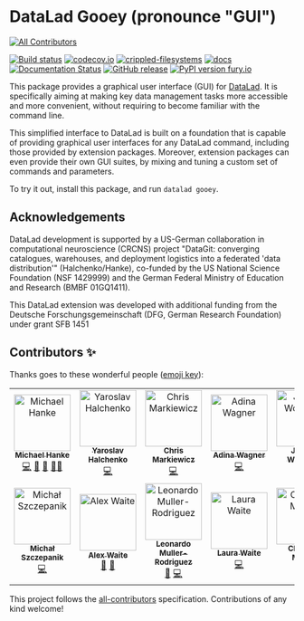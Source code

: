 # DataLad Gooey (pronounce "GUI")
<!-- ALL-CONTRIBUTORS-BADGE:START - Do not remove or modify this section -->
[![All Contributors](https://img.shields.io/badge/all_contributors-12-orange.svg?style=flat-square)](#contributors-)
<!-- ALL-CONTRIBUTORS-BADGE:END -->

[![Build status](https://ci.appveyor.com/api/projects/status/g9von5wtpoidcecy/branch/main?svg=true)](https://ci.appveyor.com/project/mih/datalad-gooey/branch/main) [![codecov.io](https://codecov.io/github/datalad/datalad-gooey/coverage.svg?branch=main)](https://codecov.io/github/datalad/datalad-gooey?branch=main) [![crippled-filesystems](https://github.com/datalad/datalad-gooey/workflows/crippled-filesystems/badge.svg)](https://github.com/datalad/datalad-gooey/actions?query=workflow%3Acrippled-filesystems) [![docs](https://github.com/datalad/datalad-gooey/workflows/docs/badge.svg)](https://github.com/datalad/datalad-gooey/actions?query=workflow%3Adocs) [![Documentation Status](https://readthedocs.org/projects/datalad-gooey/badge/?version=latest)](http://docs.datalad.org/projects/gooey/en/latest/?badge=latest)
[![GitHub release](https://img.shields.io/github/release/datalad/datalad-gooey.svg)](https://GitHub.com/datalad/datalad-gooey/releases/)
[![PyPI version fury.io](https://badge.fury.io/py/datalad-gooey.svg)](https://pypi.python.org/pypi/datalad-gooey/)


This package provides a graphical user interface (GUI) for
[DataLad](https://datalad.org). It is specifically aiming at making key data
management tasks more accessible and more convenient, without requiring to
become familiar with the command line.

This simplified interface to DataLad is built on a foundation that is capable
of providing graphical user interfaces for any DataLad command, including those
provided by extension packages. Moreover, extension packages can even provide
their own GUI suites, by mixing and tuning a custom set of commands and
parameters.

To try it out, install this package, and run `datalad gooey`.


## Acknowledgements

DataLad development is supported by a US-German collaboration in computational
neuroscience (CRCNS) project "DataGit: converging catalogues, warehouses, and
deployment logistics into a federated 'data distribution'" (Halchenko/Hanke),
co-funded by the US National Science Foundation (NSF 1429999) and the German
Federal Ministry of Education and Research (BMBF 01GQ1411).

This DataLad extension was developed with additional funding from the Deutsche
Forschungsgemeinschaft (DFG, German Research Foundation) under grant SFB 1451


## Contributors ✨

Thanks goes to these wonderful people ([emoji key](https://allcontributors.org/docs/en/emoji-key)):

<!-- ALL-CONTRIBUTORS-LIST:START - Do not remove or modify this section -->
<!-- prettier-ignore-start -->
<!-- markdownlint-disable -->
<table>
  <tbody>
    <tr>
      <td align="center"><a href="http://psychoinformatics.de"><img src="https://avatars.githubusercontent.com/u/136479?v=4?s=100" width="100px;" alt="Michael Hanke"/><br /><sub><b>Michael Hanke</b></sub></a><br /><a href="https://github.com/datalad/datalad-gooey/commits?author=mih" title="Code">💻</a> <a href="#ideas-mih" title="Ideas, Planning, & Feedback">🤔</a> <a href="#projectManagement-mih" title="Project Management">📆</a> <a href="#mentoring-mih" title="Mentoring">🧑‍🏫</a></td>
      <td align="center"><a href="www.onerussian.com"><img src="https://avatars.githubusercontent.com/u/39889?v=4?s=100" width="100px;" alt="Yaroslav Halchenko"/><br /><sub><b>Yaroslav Halchenko</b></sub></a><br /><a href="https://github.com/datalad/datalad-gooey/commits?author=yarikoptic" title="Code">💻</a></td>
      <td align="center"><a href="https://github.com/effigies"><img src="https://avatars.githubusercontent.com/u/83442?v=4?s=100" width="100px;" alt="Chris Markiewicz"/><br /><sub><b>Chris Markiewicz</b></sub></a><br /><a href="https://github.com/datalad/datalad-gooey/commits?author=effigies" title="Code">💻</a></td>
      <td align="center"><a href="www.adina-wagner.com"><img src="https://avatars.githubusercontent.com/u/29738718?v=4?s=100" width="100px;" alt="Adina Wagner"/><br /><sub><b>Adina Wagner</b></sub></a><br /><a href="https://github.com/datalad/datalad-gooey/commits?author=adswa" title="Code">💻</a></td>
      <td align="center"><a href="https://github.com/jwodder"><img src="https://avatars.githubusercontent.com/u/98207?v=4?s=100" width="100px;" alt="John T. Wodder II"/><br /><sub><b>John T. Wodder II</b></sub></a><br /><a href="https://github.com/datalad/datalad-gooey/commits?author=jwodder" title="Code">💻</a></td>
      <td align="center"><a href="https://github.com/bpoldrack"><img src="https://avatars.githubusercontent.com/u/10498301?v=4?s=100" width="100px;" alt="Benjamin Poldrack"/><br /><sub><b>Benjamin Poldrack</b></sub></a><br /><a href="https://github.com/datalad/datalad-gooey/commits?author=bpoldrack" title="Code">💻</a></td>
      <td align="center"><a href="https://jsheunis.github.io/"><img src="https://avatars.githubusercontent.com/u/10141237?v=4?s=100" width="100px;" alt="Stephan Heunis"/><br /><sub><b>Stephan Heunis</b></sub></a><br /><a href="https://github.com/datalad/datalad-gooey/commits?author=jsheunis" title="Code">💻</a></td>
    </tr>
    <tr>
      <td align="center"><a href="mslw.github.io"><img src="https://avatars.githubusercontent.com/u/11985212?v=4?s=100" width="100px;" alt="Michał Szczepanik"/><br /><sub><b>Michał Szczepanik</b></sub></a><br /><a href="https://github.com/datalad/datalad-gooey/commits?author=mslw" title="Code">💻</a></td>
      <td align="center"><a href="https://github.com/aqw"><img src="https://avatars.githubusercontent.com/u/765557?v=4?s=100" width="100px;" alt="Alex Waite"/><br /><sub><b>Alex Waite</b></sub></a><br /><a href="#userTesting-aqw" title="User Testing">📓</a> <a href="#ideas-aqw" title="Ideas, Planning, & Feedback">🤔</a></td>
      <td align="center"><a href="manukapp.itch.io"><img src="https://avatars.githubusercontent.com/u/86295664?v=4?s=100" width="100px;" alt="Leonardo Muller-Rodriguez"/><br /><sub><b>Leonardo Muller-Rodriguez</b></sub></a><br /><a href="#userTesting-Manukapp" title="User Testing">📓</a> <a href="https://github.com/datalad/datalad-gooey/commits?author=Manukapp" title="Code">💻</a></td>
      <td align="center"><a href="https://github.com/loj"><img src="https://avatars.githubusercontent.com/u/15157717?v=4?s=100" width="100px;" alt="Laura Waite"/><br /><sub><b>Laura Waite</b></sub></a><br /><a href="https://github.com/datalad/datalad-gooey/commits?author=loj" title="Code">💻</a></td>
      <td align="center"><a href="https://github.com/christian-monch"><img src="https://avatars.githubusercontent.com/u/17925232?v=4?s=100" width="100px;" alt="Christian Mönch"/><br /><sub><b>Christian Mönch</b></sub></a><br /><a href="https://github.com/datalad/datalad-gooey/commits?author=christian-monch" title="Code">💻</a></td>
    </tr>
  </tbody>
</table>

<!-- markdownlint-restore -->
<!-- prettier-ignore-end -->

<!-- ALL-CONTRIBUTORS-LIST:END -->

This project follows the [all-contributors](https://github.com/all-contributors/all-contributors) specification. Contributions of any kind welcome!
